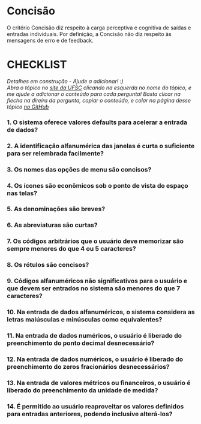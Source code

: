# Concisão

O critério Concisão diz respeito à carga perceptiva e cognitiva de saídas e entradas individuais. Por definição, a Concisão não diz respeito às mensagens de erro e de feedback.

# CHECKLIST

*Detalhes em construção - Ajude a adicionar! :)*  
*Abra o tópico no [site da UFSC](http://www.labiutil.inf.ufsc.br/ergolist/quest.htm) 
clicando na esquerda no nome do tópico, e me ajude a adicionar o conteúdo para cada pergunta!
Basta clicar na flecha na direira da pergunta, copiar o conteúdo, e colar na página desse tópico 
[no GitHub](https://github.com/usabilidade/usabilidade.github.io)*

### 1. O sistema oferece valores defaults para acelerar a entrada de dados?
### 2. A identificação alfanumérica das janelas é curta o suficiente para ser relembrada facilmente?
### 3. Os nomes das opções de menu são concisos?
### 4. Os ícones são econômicos sob o ponto de vista do espaço nas telas?
### 5. As denominações são breves?
### 6. As abreviaturas são curtas?
### 7. Os códigos arbitrários que o usuário deve memorizar são sempre menores do que 4 ou 5 caracteres?
### 8. Os rótulos são concisos?
### 9. Códigos alfanuméricos não significativos para o usuário e que devem ser entrados no sistema são menores do que 7 caracteres?
### 10. Na entrada de dados alfanuméricos, o sistema considera as letras maiúsculas e minúsculas como equivalentes?
### 11. Na entrada de dados numéricos, o usuário é liberado do preenchimento do ponto decimal desnecessário?
### 12. Na entrada de dados numéricos, o usuário é liberado do preenchimento do zeros fracionários desnecessários?
### 13. Na entrada de valores métricos ou financeiros, o usuário é liberado do preenchimento da unidade de medida?
### 14. É permitido ao usuário reaproveitar os valores definidos para entradas anteriores, podendo inclusive alterá-los?

